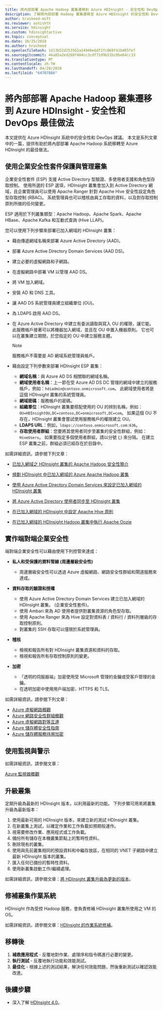 ```yaml
---
title: 將內部部署 Apache Hadoop 叢集遷移到 Azure HDInsight - 安全性和 DevOps 最佳做法
description: 了解將內部部署 Hadoop 叢集遷移至 Azure HDInsight 的安全性和 DevOps 最佳做法。
author: hrasheed-msft
ms.reviewer: ashishth
ms.service: hdinsight
ms.custom: hdinsightactive
ms.topic: conceptual
ms.date: 10/25/2018
ms.author: hrasheed
ms.openlocfilehash: 1d13b52d253562a24946e6df2fc069f41b485fef
ms.sourcegitcommit: 44a85a2ed288f484cc3cdf71d9b51bc0be64cc33
ms.translationtype: MT
ms.contentlocale: zh-TW
ms.lasthandoff: 04/28/2019
ms.locfileid: "64707886"
---
```

# <a name="migrate-on-premises-apache-hadoop-clusters-to-azure-hdinsight---security-and-devops-best-practices"></a>將內部部署 Apache Hadoop 叢集遷移到 Azure HDInsight - 安全性和 DevOps 最佳做法

本文提供在 Azure HDInsight 系統中的安全性和 DevOps 建議。 本文是系列文章中的一篇，提供有助於將內部部署 Apache Hadoop 系統移轉至 Azure HDInsight 的最佳做法。

## <a name="secure-and-govern-cluster-with-enterprise-security-package"></a>使用企業安全性套件保護與管理叢集

企業安全性套件 (ESP) 支援 Active Directory 型驗證、多使用者支援和角色型存取控制。 使用所選的 ESP 選項，HDInsight 叢集會加入到 Active Directory 網域，且企業管理員可以使用 Apache Ranger 針對 Apache Hive 安全性設定角色型存取控制 (RBAC)。 系統管理員也可以稽核由員工存取的資料，以及對存取控制原則所做的任何變更。

ESP 適用於下列叢集類型：Apache Hadoop、Apache Spark、Apache HBase、Apache Kafka 和互動式查詢 (Hive LLAP)。 

您可以使用下列步驟來部署已加入網域的 HDInsight 叢集：

- 藉由傳遞網域名稱來部署 Azure Active Directory (AAD)。
- 部署 Azure Active Directory Domain Services (AAD DS)。
- 建立必要的虛擬網路和子網路。
- 在虛擬網路中部署 VM 以管理 AAD DS。
- 將 VM 加入網域。
- 安裝 AD 和 DNS 工具。
- 讓 AAD DS 系統管理員建立組織單位 (OU)。
- 為 LDAPS 啟用 AAD DS。
- 在 Azure Active Directory 中建立有委派讀取與寫入 OU 的權限，讓它能。 此服務帳戶接著可以將機器加入網域，並且在 OU 中置入機器原則。 它也可以在叢集建立期間，於您指定的 OU 中建立服務主體。


    > [!Note]
    > 服務帳戶不需要是 AD 網域系統管理員帳戶。


- 藉由設定下列參數來部署 HDInsight ESP 叢集：
    - **網域名稱**：與 Azure AD DS 相關聯的網域名稱。
    - **網域使用者名稱**：上一節在受 Azure AD DS DC 管理的網域中建立的服務帳戶，例如：`hdiadmin@contoso.onmicrosoft.com`。 此網域使用者將是這個 HDInsight 叢集的系統管理員。
    - **網域密碼**：服務帳戶的密碼。
    - **組織單位**：HDInsight 叢集要搭配使用的 OU 的辨別名稱，例如：`OU=HDInsightOU,DC=contoso,DC=onmicrosoft,DC=com`。 如果這個 OU 不存在，HDInsight 叢集會嘗試使用服務帳戶的權限建立 OU。
    - **LDAPS URL**：例如，`ldaps://contoso.onmicrosoft.com:636`。
    - **存取使用者群組**：您要將其使用者同步至叢集的安全性群組，例如：`HiveUsers`。 如果要指定多個使用者群組，請以分號 (;) 來分隔。 在建立 ESP 叢集之前，群組必須已經存在於目錄中。

如需詳細資訊，請參閱下列文章：

- [已加入網域之 HDInsight 叢集的 Apache Hadoop 安全性簡介](../domain-joined/apache-domain-joined-introduction.md)

- [規劃 HDInsight 中已加入網域的 Azure Apache Hadoop 叢集](../domain-joined/apache-domain-joined-architecture.md)
- [使用 Azure Active Directory Domain Services 來設定已加入網域的 HDInsight 叢集](../domain-joined/apache-domain-joined-configure-using-azure-adds.md)
- [將 Azure Active Directory 使用者同步至 HDInsight 叢集](../hdinsight-sync-aad-users-to-cluster.md)
- [在已加入網域的 HDInsight 中設定 Apache Hive 原則](../domain-joined/apache-domain-joined-run-hive.md)
- [在已加入網域的 HDInsight Hadoop 叢集中執行 Apache Oozie](../domain-joined/hdinsight-use-oozie-domain-joined-clusters.md)

## <a name="implement-end-to-end-enterprise-security"></a>實作端對端企業安全性

端對端企業安全性可以藉由使用下列控管來達成：

- **私人和受保護的資料管線 (周邊層級安全性)**
    - 周邊層級安全性可以透過 Azure 虛擬網路、網路安全性群組和閘道服務來達成。

- **資料存取的驗證和授權**
    - 使用 Azure Active Directory Domain Services 建立已加入網域的 HDInsight 叢集。 (企業安全性套件)。
    - 使用 Ambari 來為 AD 使用者提供對叢集資源的角色型存取。
    - 使用 Apache Ranger 來為 Hive 設定對資料表 / 資料行 / 資料列層級的存取控制原則。
    - 對叢集的 SSH 存取可以僅限於系統管理員。

- **稽核**
    - 檢視和報告所有對 HDInsight 叢集資源和資料的存取。
    - 檢視和報告所有存取控制原則的變更。

- **加密**
    - 「透明的伺服器端」加密使用受 Microsoft 管理的金鑰或受客戶管理的金鑰。
    - 在透明加密中使用用戶端加密、HTTPS 和 TLS。

如需詳細資訊，請參閱下列文章：

- [Azure 虛擬網路概觀](../../virtual-network/virtual-networks-overview.md)
- [Azure 網路安全性群組概觀](../../virtual-network/security-overview.md)
- [Azure 虛擬網路對等互連](../../virtual-network/virtual-network-peering-overview.md)
- [Azure 儲存體安全性指南](../../storage/common/storage-security-guide.md)
- [Azure 儲存體服務待用加密](../../storage/common/storage-service-encryption.md)

## <a name="use-monitoring--alerting"></a>使用監視與警示

如需詳細資訊，請參閱文章：

[Azure 監視器概觀](../../azure-monitor/overview.md)

## <a name="upgrade-clusters"></a>升級叢集

定期升級為最新的 HDInsight 版本，以利用最新的功能。 下列步驟可用來將叢集升級為最新版本：

1. 使用最新可用的 HDInsight 版本，來建立新的測試 HDInsight 叢集。
1. 在新叢集上測試，以確定作業和工作負載如預期般運作。
1. 視需要修改作業、應用程式或工作負載。
1. 備份所有儲存在本機叢集節點上的暫時性資料。
1. 刪除現有的叢集。
1. 使用與先前叢集相同的預設資料和中繼存放區，在相同的 VNET 子網路中建立最新 HDInsight 版本的叢集。
1. 匯入任何已備份的暫時性資料。
1. 使用新叢集啟動工作/繼續處理。

如需詳細資訊，請參閱文章：[將 HDInsight 叢集升級為更新的版本](../hdinsight-upgrade-cluster.md)。

## <a name="patch-cluster-operating-systems"></a>修補叢集作業系統

HDInsight 作為受控 Hadoop 服務，會負責修補 HDInsight 叢集所使用之 VM 的 OS。

如需詳細資訊，請參閱文章：[HDInsight 的作業系統修補](../hdinsight-os-patching.md)。

## <a name="post-migration"></a>移轉後

1. **補救應用程式** - 反覆地對作業、處理序和指令碼進行必要的變更。
2. **執行測試** - 反覆地執行功能和效能測試。
3. **最佳化** - 根據上述的測試結果，解決任何效能問題，然後重新測試以確認效能改進。

## <a name="next-steps"></a>後續步驟

- 深入了解 [HDInsight 4.0](https://docs.microsoft.com/azure/hdinsight/hadoop/apache-hadoop-introduction)。
